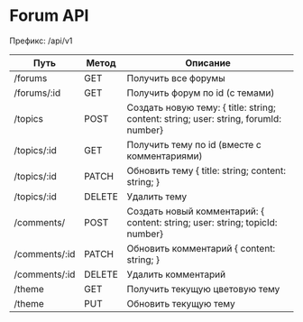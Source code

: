 # Forum API

Префикс: /api/v1

| Путь          | Метод  | Описание                                                                                |
| ------------- | ------ | --------------------------------------------------------------------------------------- |
| /forums       | GET    | Получить все форумы                                                                     |
| /forums/:id   | GET    | Получить форум по id (с темами)                                                         |
| /topics       | POST   | Создать новую тему: { title: string; content: string; user: string, forumId: number}    |
| /topics/:id   | GET    | Получить тему по id (вместе с комментариями)                                            |
| /topics/:id   | PATCH  | Обновить тему { title: string; content: string; }                                       |
| /topics/:id   | DELETE | Удалить тему                                                                            |
| /comments/    | POST   | Создать новый комментарий: { content: string; user: string; topicId: number}            |
| /comments/:id | PATCH  | Обновить комментарий { content: string; }                                               |
| /comments/:id | DELETE | Удалить комментарий                                                                     |
| /theme        | GET    | Получить текущую цветовую тему                                                          |
| /theme        | PUT    | Обновить текущую тему                                                                   |
